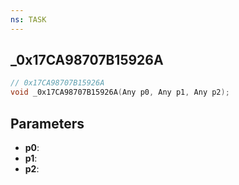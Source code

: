 ```yaml
---
ns: TASK
---
```

## _0x17CA98707B15926A

```c
// 0x17CA98707B15926A
void _0x17CA98707B15926A(Any p0, Any p1, Any p2);
```

## Parameters
* **p0**:
* **p1**:
* **p2**:
